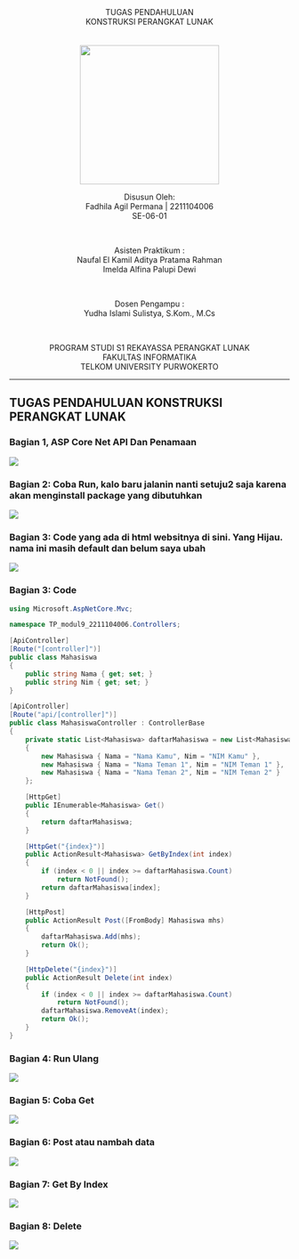 
<div align="center">
TUGAS PENDAHULUAN <br>
KONSTRUKSI PERANGKAT LUNAK <br>
<br>
<!-- MODUL I <br> -->
<!-- JUDUL -->
 <br>

<img src="https://lac.telkomuniversity.ac.id/wp-content/uploads/2021/01/cropped-1200px-Telkom_University_Logo.svg-270x270.png" width="250px">

<br>

Disusun Oleh: <br>
Fadhila Agil Permana | 2211104006<br>
SE-06-01 <br>

<br>

Asisten Praktikum : <br>
Naufal El Kamil Aditya Pratama Rahman <br>
Imelda Alfina Palupi Dewi <br>

<br>

Dosen Pengampu : <br>
Yudha Islami Sulistya, S.Kom., M.Cs <br>

<br>

PROGRAM STUDI S1 REKAYASSA PERANGKAT LUNAK <br>
FAKULTAS INFORMATIKA <br> 
TELKOM UNIVERSITY PURWOKERTO <br>

<hr>

</div>
<!-- ====================================================== -->

## TUGAS PENDAHULUAN KONSTRUKSI PERANGKAT LUNAK

### Bagian 1, ASP Core Net API  Dan Penamaan
<img src="Res_IMG\TP\1.png">

<!-- ====================================================== -->
### Bagian 2: Coba Run, kalo baru jalanin nanti setuju2 saja karena akan menginstall package yang dibutuhkan

<img src="Res_IMG\TP\2.png">

<!-- ====================================================== -->
### Bagian 3: Code yang ada di html websitnya di sini. Yang Hijau. nama ini masih default dan belum saya ubah

<img src="Res_IMG\TP\3.png">

<!-- ====================================================== -->
### Bagian 3: Code

```cs
using Microsoft.AspNetCore.Mvc;

namespace TP_modul9_2211104006.Controllers;

[ApiController]
[Route("[controller]")]
public class Mahasiswa
{
    public string Nama { get; set; }
    public string Nim { get; set; }
}

[ApiController]
[Route("api/[controller]")]
public class MahasiswaController : ControllerBase
{
    private static List<Mahasiswa> daftarMahasiswa = new List<Mahasiswa>
    {
        new Mahasiswa { Nama = "Nama Kamu", Nim = "NIM Kamu" },
        new Mahasiswa { Nama = "Nama Teman 1", Nim = "NIM Teman 1" },
        new Mahasiswa { Nama = "Nama Teman 2", Nim = "NIM Teman 2" }
    };

    [HttpGet]
    public IEnumerable<Mahasiswa> Get()
    {
        return daftarMahasiswa;
    }

    [HttpGet("{index}")]
    public ActionResult<Mahasiswa> GetByIndex(int index)
    {
        if (index < 0 || index >= daftarMahasiswa.Count)
            return NotFound();
        return daftarMahasiswa[index];
    }

    [HttpPost]
    public ActionResult Post([FromBody] Mahasiswa mhs)
    {
        daftarMahasiswa.Add(mhs);
        return Ok();
    }

    [HttpDelete("{index}")]
    public ActionResult Delete(int index)
    {
        if (index < 0 || index >= daftarMahasiswa.Count)
            return NotFound();
        daftarMahasiswa.RemoveAt(index);
        return Ok();
    }
}

```

<!-- ====================================================== -->
### Bagian 4: Run Ulang

<img src="Res_IMG\TP\4.png">

<!-- ====================================================== -->
### Bagian 5: Coba Get

<img src="Res_IMG\TP\5.png">

<!-- ====================================================== -->
### Bagian 6: Post atau nambah data

<img src="Res_IMG\TP\6.png">


<!-- ====================================================== -->
### Bagian 7: Get By Index

<img src="Res_IMG\TP\7.png">

<!-- ====================================================== -->
### Bagian 8: Delete
<img src="Res_IMG\TP\8.png">